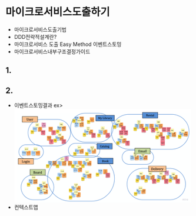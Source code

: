 # 마이크로서비스도출하기
- 마이크로서비스도출기법
- DDD전략적설계란?
- 마이크로서비스 도출 Easy Method 이벤트스토밍
- 마이크로서비스내부구조결정가이드
## 1.

## 2.
- 이벤트스토밍결과
    ex>  ![bc](/img/bc.png)  
- 컨텍스트맵



